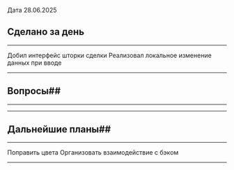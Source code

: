 
Дата 28.06.2025

## Сделано за день ##
------------------------------------------------------------------------
Добил интерфейс шторки сделки 
Реализовал локальное изменение данных при вводе
___________________________________________________________
## Вопросы##
------------------------------------------------------------------------

________________________________________________________________________
## Дальнейшие планы##
------------------------------------------------------------------------
Поправить цвета
Организовать взаимодействие с бэком
________________________________________________________________________
